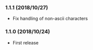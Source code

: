 ### 1.1.1 (2018/10/27)
* Fix handling of non-ascii characters

### 1.1.0 (2018/10/24)
* First release
